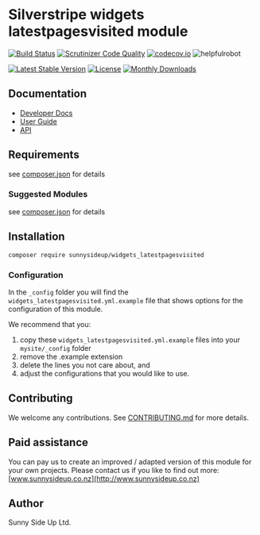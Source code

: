 # Silverstripe widgets latestpagesvisited module
[![Build Status](https://travis-ci.org/sunnysideup/silverstripe-widgets_latestpagesvisited.svg?branch=master)](https://travis-ci.org/sunnysideup/silverstripe-widgets_latestpagesvisited)
[![Scrutinizer Code Quality](https://scrutinizer-ci.com/g/sunnysideup/silverstripe-widgets_latestpagesvisited/badges/quality-score.png?b=master)](https://scrutinizer-ci.com/g/sunnysideup/silverstripe-widgets_latestpagesvisited/?branch=master)
[![codecov.io](https://codecov.io/github/sunnysideup/silverstripe-widgets_latestpagesvisited/coverage.svg?branch=master)](https://codecov.io/github/sunnysideup/silverstripe-widgets_latestpagesvisited?branch=master)
![helpfulrobot](https://helpfulrobot.io/sunnysideup/widgets_latestpagesvisited/badge)

[![Latest Stable Version](https://poser.pugx.org/sunnysideup/widgets_latestpagesvisited/version)](https://packagist.org/packages/sunnysideup/widgets_latestpagesvisited)
[![License](https://poser.pugx.org/sunnysideup/widgets_latestpagesvisited/license)](https://packagist.org/packages/sunnysideup/widgets_latestpagesvisited)
[![Monthly Downloads](https://poser.pugx.org/sunnysideup/widgets_latestpagesvisited/d/monthly)](https://packagist.org/packages/sunnysideup/widgets_latestpagesvisited)


## Documentation



 * [Developer Docs](docs/en/INDEX.md)
 * [User Guide](docs/en/userguide.md)
 * [API](http://ssmods.com/apis/widgets_latestpagesvisited/docs/en/api/)

## Requirements



see [composer.json](composer.json) for details

### Suggested Modules



see [composer.json](composer.json) for details


## Installation


```
composer require sunnysideup/widgets_latestpagesvisited
```

### Configuration



In the `_config` folder you will find the `widgets_latestpagesvisited.yml.example`
file that shows options for the configuration of this module.

We recommend that you:

  1. copy these `widgets_latestpagesvisited.yml.example` files into your
`mysite/_config` folder
  2. remove the .example extension
  3. delete the lines you not care about, and
  4. adjust the configurations that you would like to use.


## Contributing



We welcome any contributions. See [CONTRIBUTING.md](CONTRIBUTING.md) for more details.

## Paid assistance



You can pay us to create an improved / adapted version of this module for your own projects.  Please contact us if you like to find out more: [www.sunnysideup.co.nz](http://www.sunnysideup.co.nz)

## Author



Sunny Side Up Ltd.
